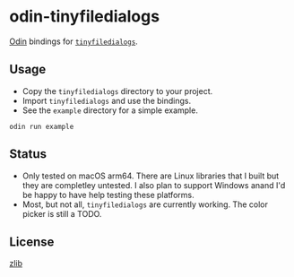 # odin-tinyfiledialogs

[Odin](https://odin-lang.org/) bindings for [`tinyfiledialogs`](https://sourceforge.net/projects/tinyfiledialogs/).

## Usage

- Copy the `tinyfiledialogs` directory to your project.
- Import `tinyfiledialogs` and use the bindings.
- See the `example` directory for a simple example.

```
odin run example
```

## Status

- Only tested on macOS arm64. There are Linux libraries that I built but they are completley untested. I also plan to support Windows anand I'd be happy to have help testing these platforms.
- Most, but not all, `tinyfiledialogs` are currently working. The color picker is still a TODO.

## License

[zlib](https://opensource.org/license/zlib)
